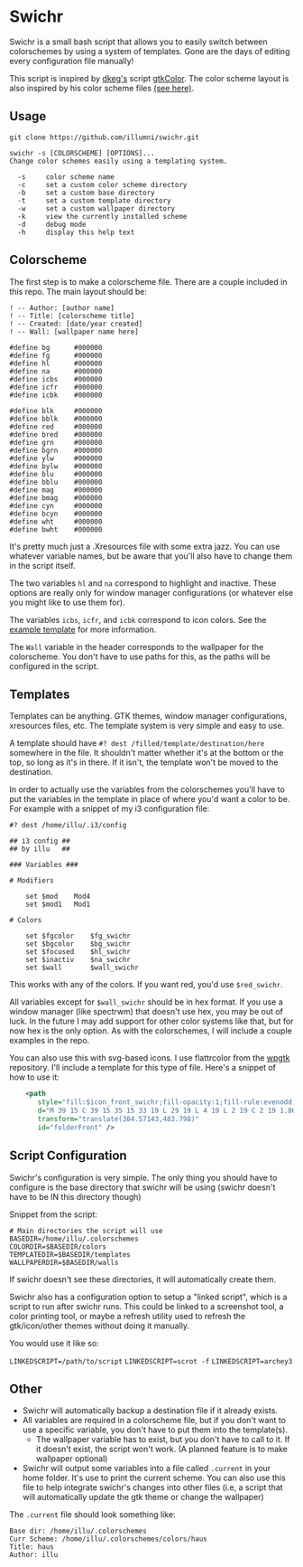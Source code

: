 Swichr
======

Swichr is a small bash script that allows you to easily switch between colorschemes by using a system of templates. Gone are the days of editing every configuration file manually!

This script is inspired by [dkeg's](https://github.com/dkeg) script [gtkColor](https://github.com/dkeg/inspin/blob/master/gtkColor). The color scheme layout is also inspired by his color scheme files [(see here)](https://github.com/dkeg/crayolo).


Usage
-----

`git clone https://github.com/illumni/swichr.git`

```
swichr -s [COLORSCHEME] [OPTIONS]...
Change color schemes easily using a templating system.

  -s     color scheme name
  -c     set a custom color scheme directory
  -b     set a custom base directory
  -t     set a custom template directory
  -w     set a custom wallpaper directory
  -k     view the currently installed scheme
  -d     debug mode
  -h     display this help text
```


Colorscheme
-----------

The first step is to make a colorscheme file. There are a couple included in this repo. The main layout should be:

```
! -- Author: [author name]
! -- Title: [colorscheme title]
! -- Created: [date/year created]
! -- Wall: [wallpaper name here]

#define bg      #000000
#define fg      #000000
#define hl      #000000
#define na      #000000
#define icbs    #000000
#define icfr    #000000
#define icbk    #000000

#define blk     #000000
#define bblk    #000000
#define red     #000000
#define bred    #000000
#define grn     #000000
#define bgrn    #000000
#define ylw     #000000
#define bylw    #000000
#define blu     #000000
#define bblu    #000000
#define mag     #000000
#define bmag    #000000
#define cyn     #000000
#define bcyn    #000000
#define wht     #000000
#define bwht    #000000
```

It's pretty much just a .Xresources file with some extra jazz. You can use whatever variable names, but be aware that you'll also have to change them in the script itself.

The two variables `hl` and `na` correspond to highlight and inactive. These options are really only for window manager configurations (or whatever else you might like to use them for).

The variables `icbs`, `icfr`, and `icbk` correspond to icon colors. See the [example template](https://github.com/illumni/swichr/blob/master/templates/example-template) for more information.

The `Wall` variable in the header corresponds to the wallpaper for the colorscheme. You don't have to use paths for this, as the paths will be configured in the script.


Templates
---------

Templates can be anything. GTK themes, window manager configurations, xresources files, etc. The template system is very simple and easy to use.

A template should have `#? dest /filled/template/destination/here` somewhere in the file. It shouldn't matter whether it's at the bottom or the top, so long as it's in there. If it isn't, the template won't be moved to the destination.

In order to actually use the variables from the colorschemes you'll have to put the variables in the template in place of where you'd want a color to be. For example with a snippet of my i3 configuration file:

```
#? dest /home/illu/.i3/config

## i3 config ##
## by illu   ##

### Variables ###

# Modifiers

    set $mod    Mod4
    set $mod1   Mod1

# Colors

    set $fgcolor    $fg_swichr
    set $bgcolor    $bg_swichr
    set $focused    $hl_swichr
    set $inactiv    $na_swichr
    set $wall       $wall_swichr
```

This works with any of the colors. If you want red, you'd use `$red_swichr`.

All variables except for `$wall_swichr` should be in hex format. If you use a window manager (like spectrwm) that doesn't use hex, you may be out of luck. In the future I may add support for other color systems like that, but for now hex is the only option. As with the colorschemes, I will include a couple examples in the repo.

You can also use this with svg-based icons. I use flattrcolor from the [wpgtk](https://github.com/deviantfero/wpgtk) repository. I'll include a template for this type 
of file. Here's a snippet of how to use it:

```xml
    <path
       style="fill:$icon_front_swichr;fill-opacity:1;fill-rule:evenodd;stroke:none;stroke-width:1px;stroke-linecap:butt;stroke-linejoin:miter;stroke-opacity:1"
       d="M 39 15 C 39 15 35 15 33 19 L 29 19 L 4 19 L 2 19 C 2 19 1.8680203 19.016906 1.7109375 19.058594 C 1.6649814 19.072636 1.6190155 19.081363 1.5761719 19.101562 C 1.3019415 19.211398 1 19.44477 1 20 L 1 22 L 1 23 L 1 57 C 1 57.55397 1.44603 58 2 58 L 62 58 C 62.55397 58 63 57.55397 63 57 L 63 18 L 63 16 C 63 15.44603 62.55397 15 62 15 L 61 15 L 39 15 z "
       transform="translate(384.57143,483.798)"
       id="folderFront" />
```


Script Configuration
--------------------

Swichr's configuration is very simple. The only thing you should have to configure is the base directory that swichr will be using (swichr doesn't have to be IN this directory though)

Snippet from the script:

```
# Main directories the script will use
BASEDIR=/home/illu/.colorschemes
COLORDIR=$BASEDIR/colors
TEMPLATEDIR=$BASEDIR/templates
WALLPAPERDIR=$BASEDIR/walls
```

If swichr doesn't see these directories, it will automatically create them.

Swichr also has a configuration option to setup a "linked script", which is a script to run after swichr runs. This could be linked to a screenshot tool, a color printing tool, or maybe a refresh utility used to refresh the gtk/icon/other themes without doing it manually.

You would use it like so:

`LINKEDSCRIPT=/path/to/script`
`LINKEDSCRIPT=scrot -f`
`LINKEDSCRIPT=archey3`

Other
-----

- Swichr will automatically backup a destination file if it already exists.
- All variables are required in a colorscheme file, but if you don't want to use a specific variable, you don't have to put them into the template(s).
    - The wallpaper variable has to exist, but you don't have to call to it. If it doesn't exist, the script won't work. (A planned feature is to make wallpaper optional)
- Swichr will output some variables into a file called `.current` in your home folder. It's use to print the current scheme. You can also use this file to help integrate swichr's changes into other files (i.e, a script that will automatically update the gtk theme or change the wallpaper)

The `.current` file should look something like:

```
Base dir: /home/illu/.colorschemes
Curr Scheme: /home/illu/.colorschemes/colors/haus
Title: haus
Author: illu
```
